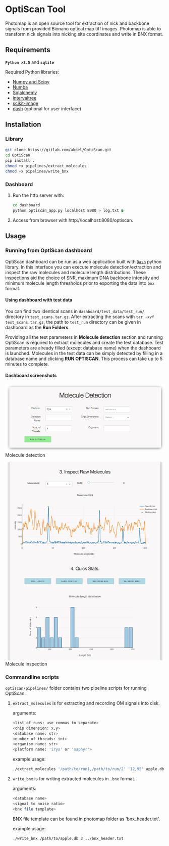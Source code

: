 # OptiScan Tool

Photomap is an open source tool for extraction of nick and backbone signals from provided Bionano optical map tiff images. Photomap is able to transform nick signals into nicking site coordinates and write in BNX format.


## Requirements

**`Python >3.5`** and 
**`sqlite`**

Required Python libraries:

* [Numpy and Scipy](http://www.numpy.org)
* [Numba](http://numba.pydata.org)
* [Sqlalchemy](https://www.sqlalchemy.org)
* [intervaltree](https://pypi.org/project/intervaltree)
* [scikit-image](https://scikit-image.org)
* [dash](https://github.com/plotly/dash) (optional for user interface)

## Installation

### Library
```bash
git clone https://gitlab.com/akdel/OptiScan.git
cd OptiScan
pip install .
chmod +x pipelines/extract_molecules
chmod +x pipelines/write_bnx
```

### Dashboard
1. Run the http server with:
    ```bash
    cd dashboard
    python optiscan_app.py localhost 8080 > log.txt &
    ```
2. Access from browser with http://localhost:8080/optiscan.

## Usage

### Running from OptiScan dashboard

OptiScan dashboard can be run as a web application built with [`Dash`](https://github.com/plotly/dash) python library. In this interface you can execute molecule detection/extraction and inspect the raw molecules and molecule length distributions. These inspections aid the choice of SNR, maximum DNA backbone intensity and minimum molecule length thresholds prior to exporting the data into `bnx` format.

#### Using dashboard with test data

You can find two identical scans in `dashboard/test_data/test_run/` directory in `test_scans.tar.gz`. After extracting the scans with `tar -xvf test_scans.tar.gz`, the path to `test_run` directory can be given in dashboard as the **Run Folders**.

Providing all the test parameters in **Molecule detection** section and running OptiScan is required to extract molecules and create the test database. Test parameters are already filled (except database name) when the dashboard is launched. Molecules in the test data can be simply detected by filling in a database name and clicking **RUN OPTISCAN**. This process can take up to 5 minutes to complete.

#### Dashboard screenshots

![](screenshot1.png)
Molecule detection

![](screenshot2.png)
Molecule inspection

### Commandline scripts
`optiscan/pipelines/` folder contains two pipeline scripts for running OptiScan.


1. `extract_molecules` is for extracting and recording OM signals into disk.

    arguments: 
    ```bash
    <list of runs: use commas to separate> 
    <chip dimension: x,y> 
    <database name: str>
    <number of threads: int> 
    <organism name: str>
    <platform name: 'irys' or 'saphyr'>
    ```

    example usage:

    ```bash
    ./extract_molecules '/path/to/run1,/path/to/run/2' '12,95' apple.db 10 apple irys
    ```

2. `write_bnx` is for writing extracted molecules in `.bnx` format.
    
    arguments:
    ```bash 
    <database name> 
    <signal to noise ratio> 
    <bnx file template>
    ```

    BNX file template can be found in photomap folder as 'bnx_header.txt'.
    
    example usage:
    ```bash
    ./write_bnx /path/to/apple.db 3 ../bnx_header.txt
    ```
